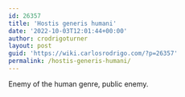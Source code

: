 ```yaml
---
id: 26357
title: 'Hostis generis humani'
date: '2022-10-03T12:01:44+00:00'
author: crodrigoturner
layout: post
guid: 'https://wiki.carlosrodrigo.com/?p=26357'
permalink: /hostis-generis-humani/
---
```


Enemy of the human genre, public enemy.